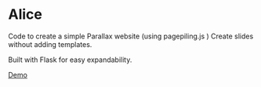 # Alice
Code to create a simple Parallax website (using pagepiling.js )
Create slides without adding templates.

Built with Flask for easy expandability.


<a href="http://vidhamastudios.com/">Demo</a>
